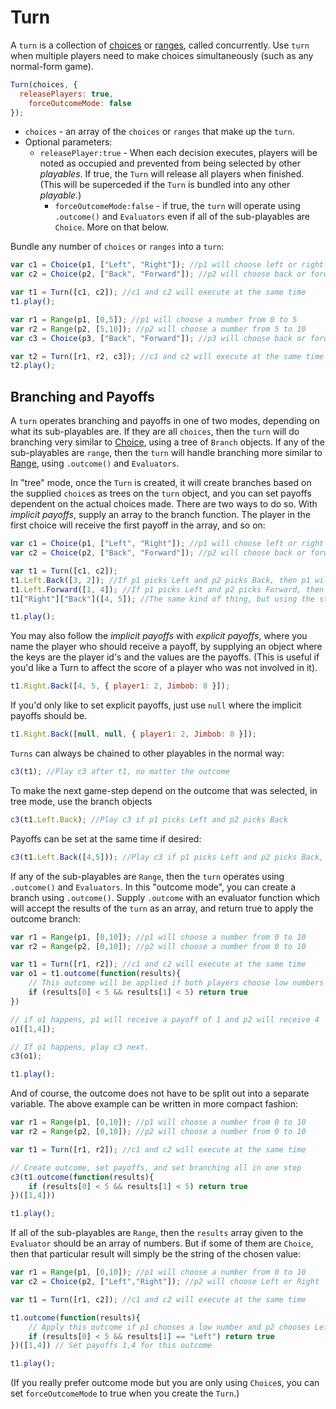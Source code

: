 # Turn

A `turn` is a collection of [choices](./choice.md) or [ranges](./range.md), called concurrently. Use `turn` when multiple players need to make choices simultaneously \(such as any normal-form game\).

```javascript
Turn(choices, {
  releasePlayers: true,
	forceOutcomeMode: false
});
```

* `choices` - an array of the `choices` or `ranges` that make up the `turn`.
* Optional parameters:
  * `releasePlayer:true` - When each decision executes, players will be noted as occupied and prevented from being selected by other _playables_. If true, the `Turn` will release all players when finished. \(This will be superceded if the `Turn` is bundled into any other _playable._\)
	* `forceOutcomeMode:false` - if true, the `turn` will operate using `.outcome()` and `Evaluators` even if all of the sub-playables are `Choice`. More on that below.

Bundle any number of `choices` or `ranges` into a `turn`:

```javascript
var c1 = Choice(p1, ["Left", "Right"]); //p1 will choose left or right
var c2 = Choice(p2, ["Back", "Forward"]); //p2 will choose back or forward

var t1 = Turn([c1, c2]); //c1 and c2 will execute at the same time
t1.play();
```

```javascript
var r1 = Range(p1, [0,5]); //p1 will choose a number from 0 to 5
var r2 = Range(p2, [5,10]); //p2 will choose a number from 5 to 10
var c3 = Choice(p3, ["Back", "Forward"]); //p3 will choose back or forward

var t2 = Turn([r1, r2, c3]); //c1 and c2 will execute at the same time
t2.play();
```

## Branching and Payoffs

A `turn` operates branching and payoffs in one of two modes, depending on what its sub-playables are. If they are all `choices`, then the `turn` will do branching very similar to [Choice](./choice.md), using a tree of `Branch` objects. If any of the sub-playables are `range`, then the `turn` will handle branching more similar to [Range](./range.md), using `.outcome()` and `Evaluators`.

In "tree" mode, once the `Turn` is created, it will create branches based on the supplied `choice`s as trees on the `turn` object, and you can set payoffs dependent on the actual choices made. There are two ways to do so. With _implicit payoffs_, supply an array to the branch function. The player in the first choice will receive the first payoff in the array, and so on:

```javascript
var c1 = Choice(p1, ["Left", "Right"]); //p1 will choose left or right
var c2 = Choice(p2, ["Back", "Forward"]); //p2 will choose back or forward

var t1 = Turn([c1, c2]);
t1.Left.Back([3, 2]); //If p1 picks Left and p2 picks Back, then p1 will receive a payoff of 3 and p2 will receive a payoff of 2
t1.Left.Forward([1, 4]); //If p1 picks Left and p2 picks Forward, then p1 will receive a payoff of 1 and p2 will receive a payoff of 4
t1["Right"]["Back"]([4, 5]); //The same kind of thing, but using the string index notation.

t1.play();
```

You may also follow the _implicit payoffs_ with _explicit payoffs_, where you name the player who should receive a payoff, by supplying an object where the keys are the player id's and the values are the payoffs. \(This is useful if you'd like a Turn to affect the score of a player who was not involved in it\).

```javascript
t1.Right.Back([4, 5, { player1: 2, Jimbob: 8 }]);
```

If you'd only like to set explicit payoffs, just use `null` where the implicit payoffs should be.

```javascript
t1.Right.Back([null, null, { player1: 2, Jimbob: 8 }]);
```

`Turns` can always be chained to other playables in the normal way:

```javascript
c3(t1); //Play c3 after t1, no matter the outcome
```

To make the next game-step depend on the outcome that was selected, in tree mode, use the branch objects

```javascript
c3(t1.Left.Back); //Play c3 if p1 picks Left and p2 picks Back
```

Payoffs can be set at the same time if desired:

```javascript
c3(t1.Left.Back([4,5])); //Play c3 if p1 picks Left and p2 picks Back, and set payoffs 4,5
```

If any of the sub-playables are `Range`, then the `turn` operates using `.outcome()` and `Evaluators`. In this "outcome mode", you can create a branch using `.outcome()`. Supply `.outcome` with an evaluator function which will accept the results of the `turn` as an array, and return true to apply the outcome branch:

```js
var r1 = Range(p1, [0,10]); //p1 will choose a number from 0 to 10
var r2 = Range(p2, [0,10]); //p2 will choose a number from 0 to 10

var t1 = Turn([r1, r2]); //c1 and c2 will execute at the same time
var o1 = t1.outcome(function(results){
	// This outcome will be applied if both players choose low numbers
	if (results[0] < 5 && results[1] < 5) return true
})

// if o1 happens, p1 will receive a payoff of 1 and p2 will receive 4
o1([1,4]);

// If o1 happens, play c3 next.
c3(o1);

t1.play();
```

And of course, the outcome does not have to be split out into a separate variable. The above example can be written in more compact fashion:

```js
var r1 = Range(p1, [0,10]); //p1 will choose a number from 0 to 10
var r2 = Range(p2, [0,10]); //p2 will choose a number from 0 to 10

var t1 = Turn([r1, r2]); //c1 and c2 will execute at the same time

// Create outcome, set payoffs, and set branching all in one step
c3(t1.outcome(function(results){
	if (results[0] < 5 && results[1] < 5) return true
})([1,4]))

t1.play();
```

If all of the sub-playables are `Range`, then the `results` array given to the `Evaluator` should be an array of numbers. But if some of them are `Choice`, then that particular result will simply be the string of the chosen value:

```js
var r1 = Range(p1, [0,10]); //p1 will choose a number from 0 to 10
var c2 = Choice(p2, ["Left","Right"]); //p2 will choose Left or Right

var t1 = Turn([r1, c2]); //c1 and c2 will execute at the same time

t1.outcome(function(results){
	// Apply this outcome if p1 chooses a low number and p2 chooses Left
	if (results[0] < 5 && results[1] == "Left") return true
})([1,4]) // Set payoffs 1,4 for this outcome

t1.play();
```

(If you really prefer outcome mode but you are only using `Choice`s, you can set `forceOutcomeMode` to true when you create the `Turn`.)
